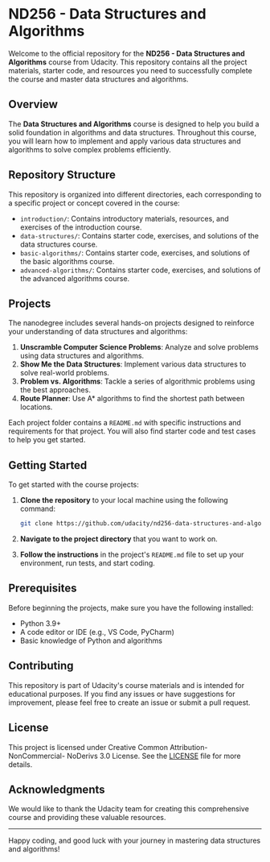 # ND256 - Data Structures and Algorithms

Welcome to the official repository for the **ND256 - Data Structures and Algorithms** course from Udacity. This repository contains all the project materials, starter code, and resources you need to successfully complete the course and master data structures and algorithms.

## Overview

The **Data Structures and Algorithms** course is designed to help you build a solid foundation in algorithms and data structures. Throughout this course, you will learn how to implement and apply various data structures and algorithms to solve complex problems efficiently.

## Repository Structure

This repository is organized into different directories, each corresponding to a specific project or concept covered in the course:

- `introduction/`: Contains introductory materials, resources, and exercises of the introduction course.
- `data-structures/`: Contains starter code, exercises, and solutions of the data structures course.
- `basic-algorithms/`: Contains starter code, exercises, and solutions of the basic algorithms course.
- `advanced-algorithms/`: Contains starter code, exercises, and solutions of the advanced algorithms course.

## Projects

The nanodegree includes several hands-on projects designed to reinforce your understanding of data structures and algorithms:

1. **Unscramble Computer Science Problems**: Analyze and solve problems using data structures and algorithms.
2. **Show Me the Data Structures**: Implement various data structures to solve real-world problems.
3. **Problem vs. Algorithms**: Tackle a series of algorithmic problems using the best approaches.
2. **Route Planner**: Use A\* algorithms to find the shortest path between locations.
   
Each project folder contains a `README.md` with specific instructions and requirements for that project. You will also find starter code and test cases to help you get started.

## Getting Started

To get started with the course projects:

1. **Clone the repository** to your local machine using the following command:
    ```bash
    git clone https://github.com/udacity/nd256-data-structures-and-algorithms.git
    ```

2. **Navigate to the project directory** that you want to work on.

3. **Follow the instructions** in the project's `README.md` file to set up your environment, run tests, and start coding.

## Prerequisites

Before beginning the projects, make sure you have the following installed:

- Python 3.9+
- A code editor or IDE (e.g., VS Code, PyCharm)
- Basic knowledge of Python and algorithms

## Contributing

This repository is part of Udacity's course materials and is intended for educational purposes. If you find any issues or have suggestions for improvement, please feel free to create an issue or submit a pull request.

## License

This project is licensed under Creative Common Attribution-NonCommercial- NoDerivs 3.0 License. See the [LICENSE](LICENSE) file for more details.

## Acknowledgments

We would like to thank the Udacity team for creating this comprehensive course and providing these valuable resources.

---

Happy coding, and good luck with your journey in mastering data structures and algorithms!
